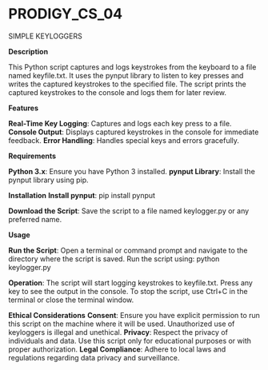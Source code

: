 # PRODIGY_CS_04

SIMPLE KEYLOGGERS

**Description**

This Python script captures and logs keystrokes from the keyboard to a file named keyfile.txt. It uses the pynput library to listen to key presses and writes the captured keystrokes to the specified file. The script prints the captured keystrokes to the console and logs them for later review.

**Features**

**Real-Time Key Logging**: Captures and logs each key press to a file.
**Console Output**: Displays captured keystrokes in the console for immediate feedback.
**Error Handling**: Handles special keys and errors gracefully.

**Requirements**

**Python 3.x**: Ensure you have Python 3 installed.
**pynput Library**: Install the pynput library using pip.

**Installation**
**Install pynput**:
pip install pynput

**Download the Script**: Save the script to a file named keylogger.py or any preferred name.

**Usage**

**Run the Script**:
Open a terminal or command prompt and navigate to the directory where the script is saved. Run the script using:
python keylogger.py

**Operation**:
The script will start logging keystrokes to keyfile.txt.
Press any key to see the output in the console.
To stop the script, use Ctrl+C in the terminal or close the terminal window.

**Ethical Considerations**
**Consent**: Ensure you have explicit permission to run this script on the machine where it will be used. Unauthorized use of keyloggers is illegal and unethical.
**Privacy**: Respect the privacy of individuals and data. Use this script only for educational purposes or with proper authorization.
**Legal Compliance**: Adhere to local laws and regulations regarding data privacy and surveillance.
